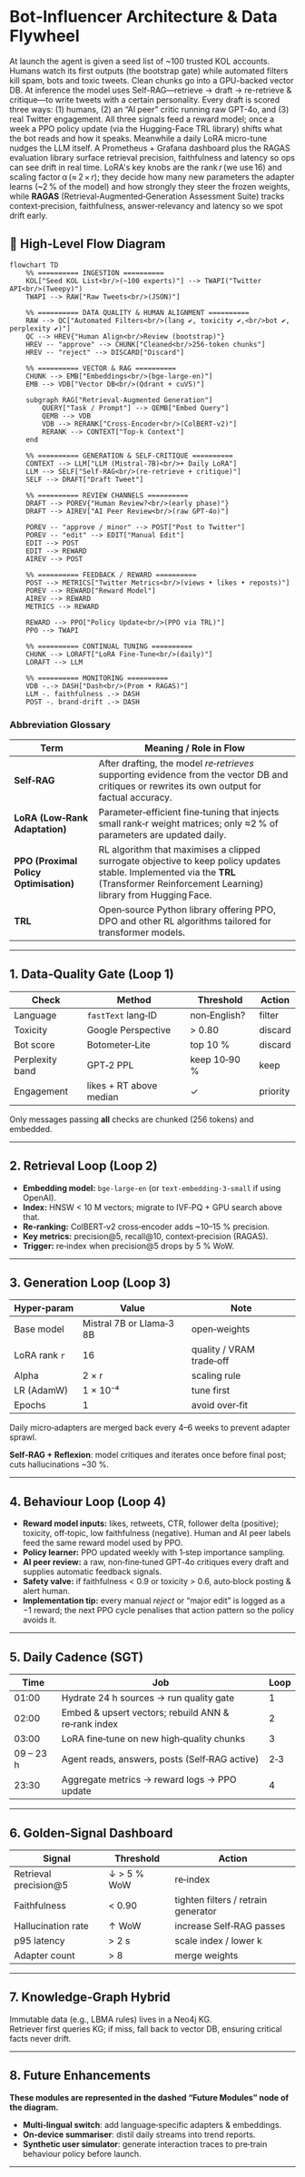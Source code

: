 # Bot‑Influencer Architecture & Data Flywheel

At launch the agent is given a seed list of ~100 trusted KOL accounts. Humans watch its first outputs (the bootstrap gate) while automated filters kill spam, bots and toxic tweets. Clean chunks go into a GPU-backed vector DB. At inference the model uses Self-RAG—retrieve → draft → re-retrieve & critique—to write tweets with a certain personality. Every draft is scored three ways: (1) humans, (2) an “AI peer” critic running raw GPT-4o, and (3) real Twitter engagement. All three signals feed a reward model; once a week a PPO policy update (via the Hugging-Face TRL library) shifts what the bot reads and how it speaks. Meanwhile a daily LoRA micro-tune nudges the LLM itself. A Prometheus + Grafana dashboard plus the RAGAS evaluation library surface retrieval precision, faithfulness and latency so ops can see drift in real time. LoRA's key knobs are the rank *r* (we use 16) and scaling factor α (≈ 2 × *r*); they decide how many new parameters the adapter learns (~2 % of the model) and how strongly they steer the frozen weights, while **RAGAS** (Retrieval‑Augmented‑Generation Assessment Suite) tracks context‑precision, faithfulness, answer‑relevancy and latency so we spot drift early.


## 🔄 High‑Level Flow Diagram

```mermaid
flowchart TD
    %% ========== INGESTION ==========
    KOL["Seed KOL List<br/>(~100 experts)"] --> TWAPI("Twitter API<br/>(Tweepy)")
    TWAPI --> RAW["Raw Tweets<br/>(JSON)"]

    %% ========== DATA QUALITY & HUMAN ALIGNMENT ==========
    RAW --> QC["Automated Filters<br/>(lang ✔, toxicity ✔,<br/>bot ✔, perplexity ✔)"]
    QC --> HREV{"Human Align<br/>Review (bootstrap)"}
    HREV -- "approve" --> CHUNK["Cleaned<br/>256‑token chunks"]
    HREV -- "reject" --> DISCARD["Discard"]

    %% ========== VECTOR & RAG ==========
    CHUNK --> EMB["Embeddings<br/>(bge‑large‑en)"]
    EMB --> VDB["Vector DB<br/>(Qdrant + cuVS)"]

    subgraph RAG["Retrieval‑Augmented Generation"]
        QUERY["Task / Prompt"] --> QEMB["Embed Query"]
        QEMB --> VDB
        VDB --> RERANK["Cross‑Encoder<br/>(ColBERT‑v2)"]
        RERANK --> CONTEXT["Top‑k Context"]
    end

    %% ========== GENERATION & SELF‑CRITIQUE ==========
    CONTEXT --> LLM["LLM (Mistral‑7B)<br/>+ Daily LoRA"]
    LLM --> SELF["Self‑RAG<br/>(re‑retrieve + critique)"]
    SELF --> DRAFT["Draft Tweet"]

    %% ========== REVIEW CHANNELS ==========
    DRAFT --> POREV{"Human Review?<br/>(early phase)"}
    DRAFT --> AIREV["AI Peer Review<br/>(raw GPT‑4o)"]

    POREV -- "approve / minor" --> POST["Post to Twitter"]
    POREV -- "edit" --> EDIT["Manual Edit"]
    EDIT --> POST
    EDIT --> REWARD
    AIREV --> POST

    %% ========== FEEDBACK / REWARD ==========
    POST --> METRICS["Twitter Metrics<br/>(views • likes • reposts)"]
    POREV --> REWARD["Reward Model"]
    AIREV --> REWARD
    METRICS --> REWARD

    REWARD --> PPO["Policy Update<br/>(PPO via TRL)"]
    PPO --> TWAPI

    %% ========== CONTINUAL TUNING ==========
    CHUNK --> LORAFT["LoRA Fine‑Tune<br/>(daily)"]
    LORAFT --> LLM

    %% ========== MONITORING ==========
    VDB -.-> DASH["Dash<br/>(Prom • RAGAS)"]
    LLM -. faithfulness .-> DASH
    POST -. brand‑drift .-> DASH

```

### Abbreviation Glossary
| Term | Meaning / Role in Flow |
|------|------------------------|
| **Self‑RAG** | After drafting, the model *re‑retrieves* supporting evidence from the vector DB and critiques or rewrites its own output for factual accuracy. |
| **LoRA (Low‑Rank Adaptation)** | Parameter‑efficient fine‑tuning that injects small rank‑r weight matrices; only ≈2 % of parameters are updated daily. |
| **PPO (Proximal Policy Optimisation)** | RL algorithm that maximises a clipped surrogate objective to keep policy updates stable. Implemented via the **TRL** (Transformer Reinforcement Learning) library from Hugging Face. |
| **TRL** | Open‑source Python library offering PPO, DPO and other RL algorithms tailored for transformer models. |

---

## 1. Data‑Quality Gate (Loop 1)

| Check | Method | Threshold | Action |
|-------|--------|-----------|--------|
| Language | `fastText` lang‑ID | non‑English? | filter |
| Toxicity | Google Perspective | > 0.80 | discard |
| Bot score | Botometer‑Lite | top 10 % | discard |
| Perplexity band | GPT‑2 PPL | keep 10‑90 % | keep |
| Engagement | likes + RT above median | ✓ | priority |

Only messages passing **all** checks are chunked (256 tokens) and embedded.

---

## 2. Retrieval Loop (Loop 2)

* **Embedding model:** `bge‑large‑en` (or `text‑embedding‑3‑small` if using OpenAI).  
* **Index:** HNSW < 10 M vectors; migrate to IVF‑PQ + GPU search above that.  
* **Re‑ranking:** ColBERT‑v2 cross‑encoder adds ~10–15 % precision.  
* **Key metrics:** precision@5, recall@10, context‑precision (RAGAS).  
* **Trigger:** re‑index when precision@5 drops by 5 % WoW.

---

## 3. Generation Loop (Loop 3)

| Hyper‑param | Value | Note |
|-------------|-------|------|
| Base model | Mistral 7B or Llama‑3 8B | open‑weights |
| LoRA rank `r` | 16 | quality / VRAM trade‑off |
| Alpha | 2 × r | scaling rule |
| LR (AdamW) | 1 × 10⁻⁴ | tune first |
| Epochs | 1 | avoid over‑fit |

Daily micro‑adapters are merged back every 4–6 weeks to prevent adapter sprawl.

**Self‑RAG + Reflexion**: model critiques and iterates once before final post; cuts hallucinations ~30 %.

---

## 4. Behaviour Loop (Loop 4)

* **Reward model inputs:** likes, retweets, CTR, follower delta (positive); toxicity, off‑topic, low faithfulness (negative). Human and AI peer labels feed the same reward model used by PPO.  
* **Policy learner:** PPO updated weekly with 1‑step importance sampling.  
* **AI peer review:** a raw, non‑fine‑tuned GPT‑4o critiques every draft and supplies automatic feedback signals.  
* **Safety valve:** if faithfulness < 0.9 or toxicity > 0.6, auto‑block posting & alert human.  
* **Implementation tip:** every manual *reject* or “major edit” is logged as a −1 reward; the next PPO cycle penalises that action pattern so the policy avoids it.

---

## 5. Daily Cadence (SGT)

| Time | Job | Loop |
|------|-----|------|
| 01:00 | Hydrate 24 h sources → run quality gate | 1 |
| 02:00 | Embed & upsert vectors; rebuild ANN & re‑rank index | 2 |
| 03:00 | LoRA fine‑tune on new high‑quality chunks | 3 |
| 09 – 23 h | Agent reads, answers, posts (Self‑RAG active) | 2‑3 |
| 23:30 | Aggregate metrics → reward logs → PPO update | 4 |

---

## 6. Golden‑Signal Dashboard

| Signal | Threshold | Action |
|--------|-----------|--------|
| Retrieval precision@5 | ↓ > 5 % WoW | re‑index |
| Faithfulness | < 0.90 | tighten filters / retrain generator |
| Hallucination rate | ↑ WoW | increase Self‑RAG passes |
| p95 latency | > 2 s | scale index / lower k |
| Adapter count | > 8 | merge weights |

---

## 7. Knowledge‑Graph Hybrid

Immutable data (e.g., LBMA rules) lives in a Neo4j KG.  
Retriever first queries KG; if miss, fall back to vector DB, ensuring critical facts never drift.

---

## 8. Future Enhancements

**These modules are represented in the dashed “Future Modules” node of the diagram.**  
* **Multi‑lingual switch**: add language‑specific adapters & embeddings.  
* **On‑device summariser**: distil daily streams into trend reports.  
* **Synthetic user simulator**: generate interaction traces to pre‑train behaviour policy before launch.

---
